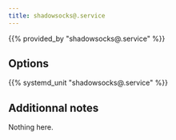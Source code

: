 ```yaml
---
title: shadowsocks@.service
---
```


{{% provided_by "shadowsocks@.service" %}}

## Options

{{% systemd_unit "shadowsocks@.service" %}}

## Additionnal notes

Nothing here.
